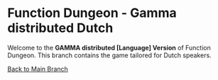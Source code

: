 # Function Dungeon - Gamma distributed Dutch

Welcome to the **GAMMA distributed [Language] Version** of Function Dungeon. This branch contains the game tailored for Dutch speakers.

[Back to Main Branch](https://github.com/smart-education-gamelab/function-dungeon)

